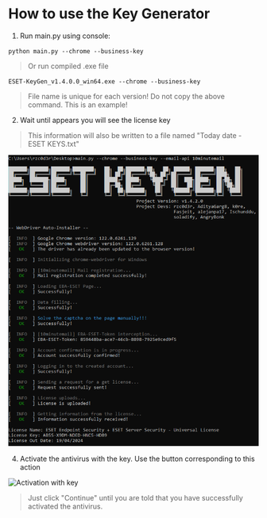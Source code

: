 # How to use the Key Generator

1. Run main.py using console:
```
python main.py --chrome --business-key
```

> Or run compiled .exe file
```
ESET-KeyGen_v1.4.0.0_win64.exe --chrome --business-key
```
> File name is unique for each version! Do not copy the above command. This is an example!

2. Wait until appears you will see the license key 

> This information will also be written to a file named "Today date - ESET KEYS.txt"
> 
![Windows](https://github.com/rzc0d3r/ESET-KeyGen/blob/main/img/business_key_run_win.png)

4. Activate the antivirus with the key. Use the button corresponding to this action

![Activation with key](https://github.com/rzc0d3r/ESET-KeyGen/blob/main/img/activation_with_key.png)

> Just click "Continue" until you are told that you have successfully activated the antivirus.
